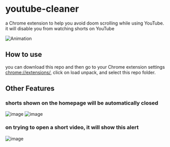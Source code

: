 ﻿# youtube-cleaner
a Chrome extension to help you avoid doom scrolling while using YouTube.
it will disable you from watching shorts on YouTube

![Animation](https://github.com/abhishekm2106/youtube-cleaner/assets/51206988/2b106468-3037-4242-8662-1f9b3c575281)

## How to use

you can download this repo and then go to your Chrome extension settings [chrome://extensions/](chrome://extensions/), click on load unpack, and select this repo folder.



 ## Other Features


### shorts shown on the homepage will be automatically closed
![image](https://github.com/abhishekm2106/youtube-cleaner/assets/51206988/51a7e2a1-2cc1-41a6-af9b-a364e4a4b570)
![image](https://github.com/abhishekm2106/youtube-cleaner/assets/51206988/6d6d2745-73de-4b47-93e7-d0ee240dce8b)


### on trying to open a short video, it will show this alert 
![image](https://github.com/abhishekm2106/youtube-cleaner/assets/51206988/baab99fa-cdae-4aa3-a788-6ff2cf5dec55)
